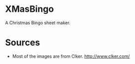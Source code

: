 XMasBingo
=========

A Christmas Bingo sheet maker.


Sources
=======

* Most of the images are from Clker.  http://www.clker.com/
